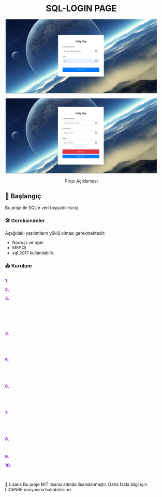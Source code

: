<h1 align="center">SQL-LOGIN PAGE</h1>

<p align="center">
  <img src="orn1.png" alt="Proje Resmi" width="500">
</p>
<p align="center">
  <img src="orn2.png" alt="Proje Resmi" width="500">
</p>

<p align="center">
  Proje Açıklaması
</p>

## 🚀 Başlangıç

Bu proje ile SQL'e veri taşıyabilirsiniz.

### 🛠️ Gereksinimler

Aşağıdaki yazılımların yüklü olması gerekmektedir:

- Node.js ve npm
- MSSQL 
- sql 2017 kullanılabilir.

### 📥 Kurulum

<span><span style="color: blueviolet; font-weight: bold;">1.</span><span style=" font-weight: bold; font-size: 24px; color: white;" > Bu repository'i klonlayın veya indirin</span><br>
<span><span style="color: blueviolet; font-weight: bold;">2.</span><span style=" font-weight: bold; font-size: 24px; color: white;" > cd SQL-LOGIN-PAGE</span><br>
<span><span style="color: blueviolet; font-weight: bold;">3.</span><span style=" font-weight: bold; font-size: 24px; color: white;" > MSSQL kurulumunu yapalım ."system administrator(sa) şifresini 12 yapalım bu şifre işlemi services.bat dosyasının kurulum işlemini kolaylaştırır")</span><br>
<span><span style="color: blueviolet; font-weight: bold;">4.</span><span style=" font-weight: bold; font-size: 24px; color: white;" > sql kurulumundan sonra Nativ client ve Configuration Manager ayarları yapılmalıdır.</span><br>
<span><span style="color: blueviolet; font-weight: bold;">5.</span><span style=" font-weight: bold; font-size: 24px; color: white;" > services.bat üzerine sağ tıklayıp düzenle diyelim ve SERVER_NAME yazan verleri sql server name'nizle değiştirelim.</span><br>
<span><span style="color: blueviolet; font-weight: bold;">6.</span><span style=" font-weight: bold; font-size: 24px; color: white;" > services.bat dosyasını çalıştıralım.(Node.js veya Npm yüklü değilse hata alabilirsiniz bu normal bir durum)</span><br>
<span><span style="color: blueviolet; font-weight: bold;">7.</span><span style=" font-weight: bold; font-size: 24px; color: white;" > tarayıcı üzerinden indirilen node-v18.16.0-x64.msi dosyasını çalıştıralım ve node.js kurulumunu gerçekleştirelim.</span><br>
<span><span style="color: blueviolet; font-weight: bold;">8.</span><span style=" font-weight: bold; font-size: 24px; color: white;" > services.bat dosyasını yeniden çalıştıralım.</span><br>
<span><span style="color: blueviolet; font-weight: bold;">9.</span><span style=" font-weight: bold; font-size: 24px; color: white;" > start.bat ı çalıştıralım.</span><br>
<span><span style="color: blueviolet; font-weight: bold;">10.</span><span style=" font-weight: bold; font-size: 24px; color: white;" >http://localhost:8080/ tarayıcımızda açalım.</span>


📝 Lisans
Bu proje MIT lisansı altında lisanslanmıştır. Daha fazla bilgi için LICENSE dosyasına bakabilirsiniz.











